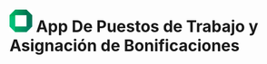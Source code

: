 # <img src="NeoAPT/wwwroot/images/Neo.png" Width="40" Height="40"> App De Puestos de Trabajo y Asignación de Bonificaciones
